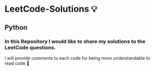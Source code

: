 # LeetCode-Solutions 💡
## Python
### In this Repository I would like to share my solutions to the LeetCode questions.

I will provide comments to each code for being more understandable to read code 💬



